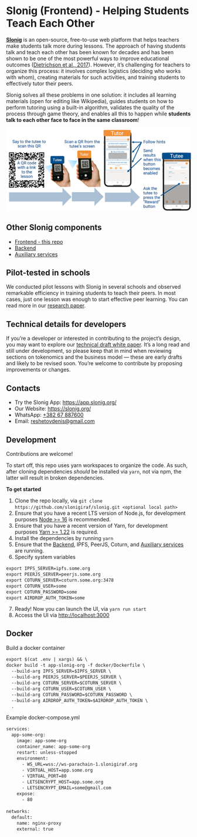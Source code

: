 # Slonig (Frontend) - Helping Students Teach Each Other

[**Slonig**](https://app.slonig.org) is an open-source, free-to-use web platform that helps teachers make students talk more during lessons. The approach of having students talk and teach each other has been known for decades and has been shown to be one of the most powerful ways to improve educational outcomes ([Dietrichson et al., 2017](https://doi.org/10.3102/0034654316687036)). However, it’s challenging for teachers to organize this process: it involves complex logistics (deciding who works with whom), creating materials for such activities, and training students to effectively tutor their peers.

Slonig solves all these problems in one solution: it includes all learning materials (open for editing like Wikipedia), guides students on how to perform tutoring using a built-in algorithm, validates the quality of the process through game theory, and enables all this to happen while **students talk to each other face to face in the same classroom**!

<img alt="Image" src="https://github.com/slonigiraf/slonig/blob/main/tutoring-overview.png?raw=true" width="750">

## Other Slonig components

- [Frontend - this repo](https://github.com/slonigiraf/apps-slonigiraf)
- [Backend](https://github.com/slonigiraf/slonig-node-dev)
- [Auxiliary services](https://github.com/slonigiraf/economy.slonig.org)

## Pilot-tested in schools

We conducted pilot lessons with Slonig in several schools and observed remarkable efficiency in training students to teach their peers. In most cases, just one lesson was enough to start effective peer learning. You can read more in our [research paper](https://slonig.org/assets/pdf/site.Slonig-paper.pdf).

## Technical details for developers

If you’re a developer or interested in contributing to the project’s design, you may want to explore our [technical draft white paper](https://github.com/slonigiraf/whitepaper/blob/main/slonigiraf/ENG.md). It’s a long read and still under development, so please keep that in mind when reviewing sections on tokenomics and the business model — these are early drafts and likely to be revised soon. You’re welcome to contribute by proposing improvements or changes.

## Contacts
- Try the Slonig App: https://app.slonig.org/
- Our Website: https://slonig.org/
- WhatsApp: [+382 67 887600](https://wa.me/38267887600)
- Email: [reshetovdenis@gmail.com](mailto:reshetovdenis@gmail.com)

## Development

Contributions are welcome!

To start off, this repo uses yarn workspaces to organize the code. As such, after cloning dependencies _should_ be installed via `yarn`, not via npm, the latter will result in broken dependencies.

**To get started**

1. Clone the repo locally, via `git clone https://github.com/slonigiraf/slonig.git <optional local path>`
2. Ensure that you have a recent LTS version of Node.js, for development purposes [Node >= 16](https://nodejs.org/en/) is recommended.
3. Ensure that you have a recent version of Yarn, for development purposes [Yarn >= 1.22](https://yarnpkg.com/docs/install) is required.
4. Install the dependencies by running `yarn`
5. Ensure that the [Backend](https://github.com/slonigiraf/slonig-node-dev), IPFS, PeerJS, Coturn, and [Auxiliary services](https://github.com/slonigiraf/economy.slonig.org) are running.
6. Specify system variables
```
export IPFS_SERVER=ipfs.some.org
export PEERJS_SERVER=peerjs.some.org
export COTURN_SERVER=coturn.some.org:3478
export COTURN_USER=some
export COTURN_PASSWORD=some
export AIRDROP_AUTH_TOKEN=some
```
7. Ready! Now you can launch the UI, via `yarn run start`
8. Access the UI via [http://localhost:3000](http://localhost:3000)


## Docker

Build a docker container

```
export $(cat .env | xargs) && \
docker build -t app-slonig-org -f docker/Dockerfile \
  --build-arg IPFS_SERVER=$IPFS_SERVER \
  --build-arg PEERJS_SERVER=$PEERJS_SERVER \
  --build-arg COTURN_SERVER=$COTURN_SERVER \
  --build-arg COTURN_USER=$COTURN_USER \
  --build-arg COTURN_PASSWORD=$COTURN_PASSWORD \
  --build-arg AIRDROP_AUTH_TOKEN=$AIRDROP_AUTH_TOKEN \
  .
```

Example docker-compose.yml
```
services:
  app-some-org:
    image: app-some-org
    container_name: app-some-org
    restart: unless-stopped
    environment:
      - WS_URL=wss://ws-parachain-1.slonigiraf.org
      - VIRTUAL_HOST=app.some.org  
      - VIRTUAL_PORT=80
      - LETSENCRYPT_HOST=app.some.org
      - LETSENCRYPT_EMAIL=some@gmail.com
    expose:
      - 80

networks:
  default:
    name: nginx-proxy
    external: true
```